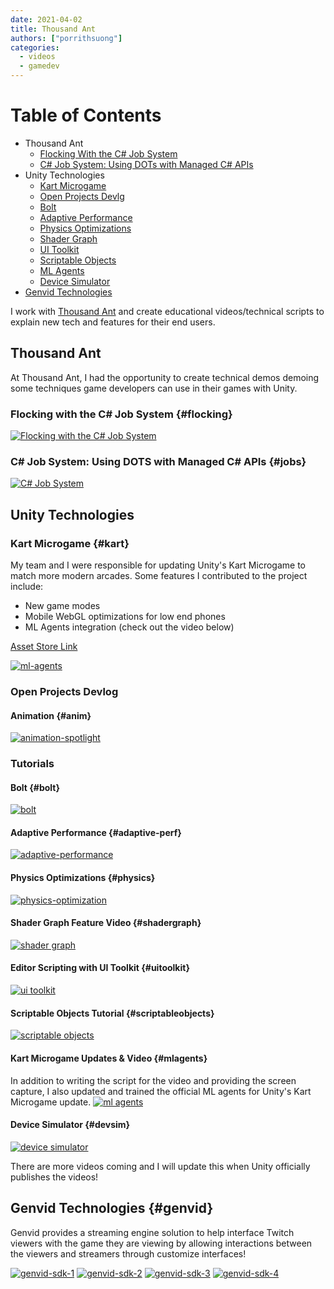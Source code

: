 ```yaml
---
date: 2021-04-02  
title: Thousand Ant 
authors: ["porrithsuong"]
categories:
  - videos
  - gamedev
---
```


# Table of Contents
  * Thousand Ant
    * [Flocking With the C# Job System](#flocking)
    * [C# Job System: Using DOTs with Managed C# APIs](#jobs)
  * Unity Technologies
    * [Kart Microgame](#kart)
    * [Open Projects Devlg](#anim)
    * [Bolt](#bolt)
    * [Adaptive Performance](#adaptive-perf)
    * [Physics Optimizations](#physics)
    * [Shader Graph](#shadergraph)
    * [UI Toolkit](#uitoolkit)
    * [Scriptable Objects](#scriptableobjects)
    * [ML Agents](#mlagents)
    * [Device Simulator](#devsim)
  * [Genvid Technologies](#genvid)


I work with [Thousand Ant](http://thousandant.com/) and create educational videos/technical scripts to explain new tech 
and features for their end users.

## Thousand Ant
At Thousand Ant, I had the opportunity to create technical demos demoing some techniques game developers 
can use in their games with Unity.

### Flocking with the C# Job System {#flocking}
[![Flocking with the C# Job System](https://img.youtube.com/vi/KJZoSV-JX5I/0.jpg)](https://www.youtube.com/watch?v=KJZoSV-JX5I "Flocking")

### C# Job System: Using DOTS with Managed C# APIs {#jobs}
[![C# Job System](https://img.youtube.com/vi/tlG0DAXF09U/0.jpg)](https://www.youtube.com/watch?v=tlG0DAXF09U "Managed API")

## Unity Technologies

### Kart Microgame {#kart}
My team and I were responsible for updating Unity's Kart Microgame to match more modern arcades. Some features I contributed to 
the project include:

* New game modes
* Mobile WebGL optimizations for low end phones
* ML Agents integration (check out the video below)

[Asset Store Link](https://assetstore.unity.com/packages/templates/karting-microgame-150956)

[![ml-agents](https://img.youtube.com/vi/gYwWolRFt98/0.jpg)](https://www.youtube.com/watch?v=gYwWolRFt98 "ML Agents")

### Open Projects Devlog

#### Animation {#anim}
[![animation-spotlight](https://img.youtube.com/vi/BenowRsc4BY/0.jpg)](https://www.youtube.com/watch?v=BenowRsc4BY "Open Projects Animations")

### Tutorials

#### Bolt {#bolt}
[![bolt](https://img.youtube.com/vi/aQceChK-kC4/0.jpg)](https://www.youtube.com/watch?v=aQceChK-kC4 "Bolt")

#### Adaptive Performance {#adaptive-perf}
[![adaptive-performance](https://img.youtube.com/vi/d5O4Uw6gPBI/0.jpg)](https://www.youtube.com/watch?v=d5O4Uw6gPBI "Adaptive Performance")

#### Physics Optimizations {#physics}
[![physics-optimization](https://img.youtube.com/vi/pTz3LMQpvfA/0.jpg)](https://www.youtube.com/watch?v=pTz3LMQpvfA "Physics Optimizations")

#### Shader Graph Feature Video {#shadergraph}
[![shader graph](https://img.youtube.com/vi/-QcwEYOHt2I/0.jpg)](https://www.youtube.com/watch?v=-QcwEYOHt2I "Shader Graph 10")

#### Editor Scripting with UI Toolkit {#uitoolkit}
[![ui toolkit](https://img.youtube.com/vi/mTjYA3gC1hA/0.jpg)](https://www.youtube.com/watch?v=mTjYA3gC1hA "UI Toolkit")

#### Scriptable Objects Tutorial {#scriptableobjects}
[![scriptable objects](https://img.youtube.com/vi/PVOVIxNxxeQ/0.jpg)](https://www.youtube.com/watch?v=PVOVIxNxxeQ "Scriptable Objects" )

#### Kart Microgame Updates & Video {#mlagents}
In addition to writing the script for the video and providing the screen capture, I also updated and trained the official 
ML agents for Unity's Kart Microgame update.
[![ml agents](https://img.youtube.com/vi/gYwWolRFt98/0.jpg)](https://www.youtube.com/watch?v=gYwWolRFt98 "ML Agents")

#### Device Simulator {#devsim}
[![device simulator](http://img.youtube.com/vi/uokF9CmUs9c/0.jpg)](https://www.youtube.com/watch?v=uokF9CmUs9c "Device Simulator")

There are more videos coming and I will update this when Unity officially publishes the videos!

## Genvid Technologies {#genvid}
Genvid provides a streaming engine solution to help interface Twitch viewers with the game they are viewing by allowing 
interactions between the viewers and streamers through customize interfaces!

[![genvid-sdk-1](http://img.youtube.com/vi/yfI6txN0l3A/0.jpg)](http://www.youtube.com/watch?v=yfI6txN0l3A "Genvid SDK Pt. 1")
[![genvid-sdk-2](http://img.youtube.com/vi/q9_3O7dCPOg/0.jpg)](http://www.youtube.com/watch?v=q9_3O7dCPOg "Genvid SDK Pt. 2")
[![genvid-sdk-3](http://img.youtube.com/vi/liUBiHi1N8M/0.jpg)](http://www.youtube.com/watch?v=liUBiHi1N8M "Genvid SDK Pt. 3")
[![genvid-sdk-4](http://img.youtube.com/vi/1pFk7Havww0/0.jpg)](http://www.youtube.com/watch?v=1pFk7Havww0 "Genvid SDK Pt. 4")

